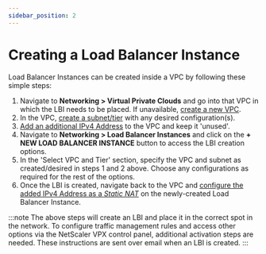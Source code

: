 ```yaml
---
sidebar_position: 2
---
```

# Creating a Load Balancer Instance

Load Balancer Instances can be created inside a VPC by following these simple steps:

1. Navigate to **Networking > Virtual Private Clouds** and go into that VPC in which the LBI needs to be placed. If unavailable, [create a new VPC](/docs/Subscribers/Networking/VirtualPrivateClouds/CreateListandViewVPCs).
2. In the VPC, [create a subnet/tier](/docs/Subscribers/Networking/VirtualPrivateClouds/CreatingVPCSubnetsTiers) with any desired configuration(s).
3. [Add an additional IPv4 Address](/docs/Subscribers/Networking/VirtualPrivateClouds/IPv4AddressesandVPC) to the VPC and keep it 'unused'.
4. Navigate to **Networking > Load Balancer Instances** and click on the **+ NEW LOAD BALANCER INSTANCE** button to access the LBI creation options.
5. In the 'Select VPC and Tier' section, specify the VPC and subnet as created/desired in steps 1 and 2 above. Choose any configurations as required for the rest of the options.
6. Once the LBI is created, navigate back to the VPC and [configure the added IPv4 Address as a _Static NAT_](/docs/Subscribers/Networking/VirtualPrivateClouds/IPv4AddressesandVPC) on the newly-created Load Balancer Instance.

:::note
The above steps will create an LBI and place it in the correct spot in the network. To configure traffic management rules and access other options via the NetScaler VPX control panel, additional activation steps are needed. These instructions are sent over email when an LBI is created.
:::

